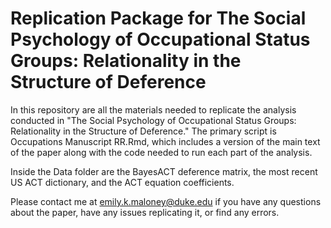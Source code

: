 # Replication Package for The Social Psychology of Occupational Status Groups: Relationality in the Structure of Deference

In this repository are all the materials needed to replicate the analysis conducted in "The Social Psychology of Occupational Status Groups: Relationality in the Structure of Deference." The primary script is Occupations Manuscript RR.Rmd, which includes a version of the main text of the paper along with the code needed to run each part of the analysis. 

Inside the Data folder are the BayesACT deference matrix, the most recent US ACT dictionary, and the ACT equation coefficients. 

Please contact me at emily.k.maloney@duke.edu if you have any questions about the paper, have any issues replicating it, or find any errors. 
